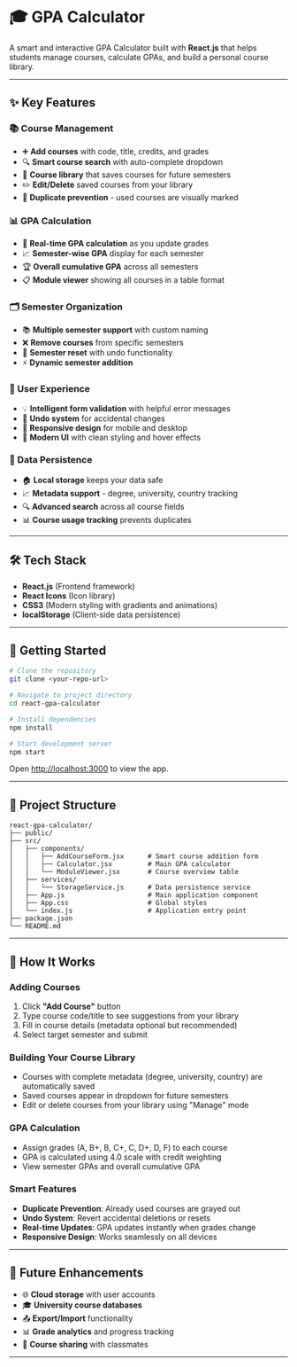 # 🎓 GPA Calculator

A smart and interactive GPA Calculator built with **React.js** that helps students manage courses, calculate GPAs, and build a personal course library.

---

## ✨ Key Features

### 📚 Course Management
- ➕ **Add courses** with code, title, credits, and grades
- 🔍 **Smart course search** with auto-complete dropdown
- 💾 **Course library** that saves courses for future semesters
- ✏️ **Edit/Delete** saved courses from your library
- 🚫 **Duplicate prevention** - used courses are visually marked

### 📊 GPA Calculation
- 🎯 **Real-time GPA calculation** as you update grades
- 📈 **Semester-wise GPA** display for each semester
- 🏆 **Overall cumulative GPA** across all semesters
- 📋 **Module viewer** showing all courses in a table format

### 🗂️ Semester Organization
- 📚 **Multiple semester support** with custom naming
- ❌ **Remove courses** from specific semesters
- 🔄 **Semester reset** with undo functionality
- ⚡ **Dynamic semester addition**

### 🎨 User Experience
- 💡 **Intelligent form validation** with helpful error messages
- 🔄 **Undo system** for accidental changes
- 📱 **Responsive design** for mobile and desktop
- 🎨 **Modern UI** with clean styling and hover effects

### 💾 Data Persistence
- 🏠 **Local storage** keeps your data safe
- 📈 **Metadata support** - degree, university, country tracking
- 🔍 **Advanced search** across all course fields
- 📊 **Course usage tracking** prevents duplicates

---

## 🛠️ Tech Stack

- **React.js** (Frontend framework)
- **React Icons** (Icon library)
- **CSS3** (Modern styling with gradients and animations)
- **localStorage** (Client-side data persistence)

---

## 🚀 Getting Started

```bash
# Clone the repository
git clone <your-repo-url>

# Navigate to project directory
cd react-gpa-calculator

# Install dependencies
npm install

# Start development server
npm start
```

Open [http://localhost:3000](http://localhost:3000) to view the app.

---

## 📂 Project Structure

```plaintext
react-gpa-calculator/
├── public/
├── src/
│   ├── components/
│   │   ├── AddCourseForm.jsx      # Smart course addition form
│   │   ├── Calculator.jsx         # Main GPA calculator
│   │   └── ModuleViewer.jsx       # Course overview table
│   ├── services/
│   │   └── StorageService.js      # Data persistence service
│   ├── App.js                     # Main application component
│   ├── App.css                    # Global styles
│   └── index.js                   # Application entry point
├── package.json
└── README.md
```

---

## 🎯 How It Works

### Adding Courses
1. Click **"Add Course"** button
2. Type course code/title to see suggestions from your library
3. Fill in course details (metadata optional but recommended)
4. Select target semester and submit

### Building Your Course Library
- Courses with complete metadata (degree, university, country) are automatically saved
- Saved courses appear in dropdown for future semesters
- Edit or delete courses from your library using "Manage" mode

### GPA Calculation
- Assign grades (A, B+, B, C+, C, D+, D, F) to each course
- GPA is calculated using 4.0 scale with credit weighting
- View semester GPAs and overall cumulative GPA

### Smart Features
- **Duplicate Prevention**: Already used courses are grayed out
- **Undo System**: Revert accidental deletions or resets
- **Real-time Updates**: GPA updates instantly when grades change
- **Responsive Design**: Works seamlessly on all devices

---

## 🔮 Future Enhancements

- 🌐 **Cloud storage** with user accounts
- 🎓 **University course databases**
- 📤 **Export/Import** functionality
- 📊 **Grade analytics** and progress tracking
- 👥 **Course sharing** with classmates

---